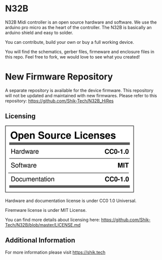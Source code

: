 # N32B
N32B Midi controller is an open source hardware and software.
We use the arduino pro micro as the heart of the controller. The N32B is basically an arduino shield and easy to solder.

You can contribute, build your own or buy a full working device.

You will find the schematics, gerber files, firmeware and enclosure files in this repo.
Feel free to fork, we would love to see what you created!

# New Firmware Repository
A separate repository is available for the device firmware. This repository will not be updated and maintained with new firmwares.
Please refer to this repository:
https://github.com/Shik-Tech/N32B_HiRes

## Licensing
![](License.svg)

Hardware and documentation license is under CC0 1.0 Universal.

Firemware license is under MIT License.

You can find more details about licensing here: https://github.com/Shik-Tech/N32B/blob/master/LICENSE.md

## Additional Information
For more information please visit https://shik.tech
